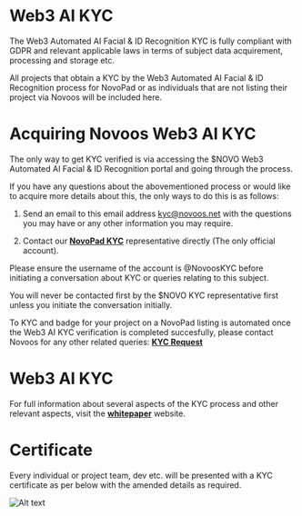 # Web3 AI KYC

The Web3 Automated AI Facial & ID Recognition KYC is fully compliant with GDPR  and relevant applicable laws in terms of subject data acquirement, processing and storage etc.

All projects that obtain a KYC by the Web3 Automated AI Facial & ID Recognition process for NovoPad or as individuals that are not listing their project via Novoos will be included here.

# Acquiring Novoos Web3 AI KYC

The only way to get KYC verified is via accessing the $NOVO Web3 Automated AI Facial & ID Recognition portal and going through the process.

If you have any questions about the abovementioned process or would like to acquire more details about this, the only ways to do this is as follows:

1. Send an email to this email address kyc@novoos.net with the questions you may have or any other information you may require.

2. Contact our **[NovoPad KYC](https://t.me/novoosKYC)** representative directly (The only official account).

Please ensure the username of the account is @NovoosKYC before initiating a conversation about KYC or queries relating to this subject.

You will never be contacted first by the $NOVO KYC representative first unless you initiate the conversation initially.

To KYC and badge for your project on a NovoPad listing is automated once the Web3 AI KYC verification is completed succesfully, please contact Novoos for any other related queries: **[KYC Request](https://t.me/novoosecosystem)**

# Web3 AI KYC

For full information about several aspects of the KYC process and other relevant aspects, visit the **[whitepaper](https://docs.novoos.net)** website.

# Certificate

Every individual or project team, dev etc. will be presented with a KYC certificate as per below with the amended details as required.

![Alt text](https://novoos.net/wp-content/uploads/2022/12/Novoos-KYC-certificate.png "NovoPad KYC certificate")

